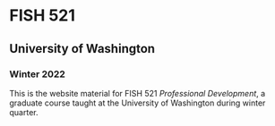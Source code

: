 # FISH 521

## University of Washington

### Winter 2022

This is the website material for FISH 521 *Professional Development*, a graduate course taught at the University of Washington during winter quarter.
